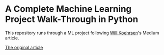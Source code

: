 # A Complete Machine Learning Project Walk-Through in Python

This repository runs through a ML project following [Will Koehrsen](https://towardsdatascience.com/@williamkoehrsen)'s Medium article.

[The original article](https://towardsdatascience.com/a-complete-machine-learning-walk-through-in-python-part-one-c62152f39420)
